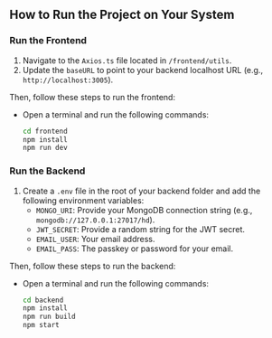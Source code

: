 ## How to Run the Project on Your System

### Run the Frontend

1. Navigate to the `Axios.ts` file located in `/frontend/utils`.
2. Update the `baseURL` to point to your backend localhost URL (e.g., `http://localhost:3005`).

Then, follow these steps to run the frontend:
-   Open a terminal and run the following commands:
    ```bash
    cd frontend
    npm install
    npm run dev
    ```

### Run the Backend

1. Create a `.env` file in the root of your backend folder and add the following environment variables:
   - `MONGO_URI`: Provide your MongoDB connection string (e.g., `mongodb://127.0.0.1:27017/hd`).
   - `JWT_SECRET`: Provide a random string for the JWT secret.
   - `EMAIL_USER`: Your email address.
   - `EMAIL_PASS`: The passkey or password for your email.

Then, follow these steps to run the backend:
-   Open a terminal and run the following commands:
    ```bash
    cd backend
    npm install
    npm run build
    npm start
    ```

